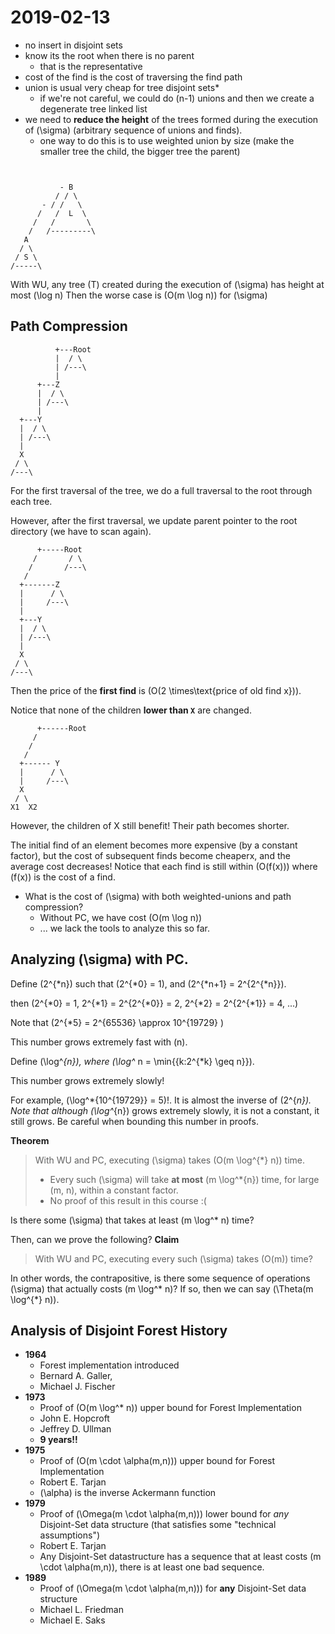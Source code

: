 # 2019-02-13

* no insert in disjoint sets
* know its the root when there is no parent
  * that is the representative
* cost of the find is the cost of traversing the find path
* union is usual very cheap for tree disjoint sets*
  * if we're not careful, we could do \(n-1\) unions and then we create a degenerate tree linked list
* we need to **reduce the height** of the trees formed during the execution of \(\sigma\) (arbitrary sequence of unions and finds).
  * one way to do this is to use weighted union by size (make the smaller tree the child, the bigger tree the parent)

```

              
           - B
          / / \
       - / /   \
      /   /  L  \
     /   /       \
    /   /---------\
   A
  / \
 / S \
/-----\
```

With WU, any tree \(T\) created during the execution of \(\sigma\) has height at most \(\log n\) Then the worse case is \(O(m \log n)\) for \(\sigma\) 

## Path Compression


``` 
          +---Root
          |  / \
          | /---\
          | 
      +---Z 
      |  / \
      | /---\
      |
  +---Y
  |  / \
  | /---\
  | 
  X 
 / \
/---\
```

For the first traversal of the tree, we do a full traversal to the root through each tree.

However, after the first traversal, we update parent pointer to the root
directory (we have to scan again).



``` 
      +-----Root
     /       / \
    /       /---\
   /         
  +-------Z 
  |      / \
  |     /---\
  |    
  +---Y
  |  / \
  | /---\
  | 
  X 
 / \
/---\
```

Then the price of the **first find** is \(O(2 \times\text{price of old find x})\).

Notice that none of the children **lower than `X`** are changed.



```
      +------Root
     /      
    /
   /
  +------ Y
  |      / \
  |     /---\
  X
 / \
X1  X2
```

However, the children of X still benefit! Their path becomes shorter.

The initial find of an element becomes more expensive (by a constant factor), but the cost of subsequent finds become cheaperx, and the average cost decreases! Notice that each find is still within \(O(f(x))\) where \(f(x)\) is the cost of a find.

* What is the cost of \(\sigma\) with both weighted-unions and path compression?
  * Without PC, we have cost \(O(m \log n)\)
  * ... we lack the tools to analyze this so far.
  
## Analyzing \(\sigma\) with PC.

Define \(2^{*n}\) such that \(2^{*0} = 1\), and \(2^{*n+1} = 2^{2^{*n}}\).

then \(2^{*0} = 1, 2^{*1} = 2^{2^{*0}} = 2, 2^{*2} = 2^{2^{*1}} = 4, ...\)

Note that \(2^{*5} = 2^{65536} \approx 10^{19729} \)

This number grows extremely fast with \(n\).

Define \(\log^*{n}\), where \(\log^* n  = \min{\{k:2^{*k} \geq n\}}\).

This number grows extremely slowly!

For example, \(\log^*{10^{19729}} = 5\)!. It is almost the inverse of \(2^{*n}\). Note that although \(\log^*{n}\) grows extremely slowly, it is not a constant, it still grows. Be careful when bounding this number in proofs.


**Theorem**
>With WU and PC, executing \(\sigma\) takes \(O(m \log^{*} n)\) time.
> * Every such \(\sigma\) will take **at most** \(m \log^*{n}\) time, for large \(m, n\), within a constant factor.
>  * No proof of this result in this course :(

Is there some \(\sigma\) that takes at least \(m \log^* n\) time?

Then, can we prove the following?
**Claim**
> With WU and PC, executing every such \(\sigma\) takes \(O(m)\) time?

In other words, the contrapositive, is there some sequence of operations \(\sigma\) that actually costs \(m \log^* n\)? If so, then we can say \(\Theta(m \log^{*} n)\). 

## Analysis of Disjoint Forest History

* **1964**
  * Forest implementation introduced
  * Bernard A. Galler, 
  * Michael J. Fischer
* **1973**
  * Proof of \(O(m \log^* n)\) upper bound for Forest Implementation
  * John E. Hopcroft
  * Jeffrey D. Ullman
  * **9 years!!**
* **1975**
  * Proof of \(O(m \cdot \alpha(m,n))\) upper bound for Forest Implementation
  * Robert E. Tarjan
  * \(\alpha\) is the inverse Ackermann function
* **1979**
  * Proof of \(\Omega(m \cdot \alpha(m,n))\) lower bound for *any* Disjoint-Set data structure (that satisfies some "technical assumptions")
  * Robert E. Tarjan
  * Any Disjoint-Set datastructure has a sequence that at least costs \(m \cdot \alpha(m,n)\), there is at least one bad sequence.
* **1989**
  *  Proof of \(\Omega(m \cdot \alpha(m,n))\)  for **any** Disjoint-Set data structure
  *  Michael L. Friedman
  *  Michael E. Saks